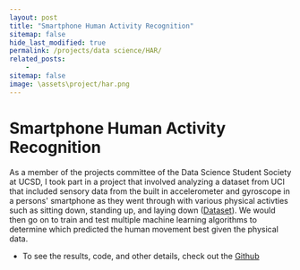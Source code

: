 ```yaml
---
layout: post
title: "Smartphone Human Activity Recognition"
sitemap: false
hide_last_modified: true
permalink: /projects/data science/HAR/
related_posts:
    -
sitemap: false
image: \assets\project/har.png
---
```


# Smartphone Human Activity Recognition
As a member of the projects committee of the Data Science Student Society at UCSD, I took part in a project that involved analyzing a dataset from UCI that included sensory data from the built in accelerometer and gyroscope in a persons' smartphone as they went through with various physical activties such as sitting down, standing up, and laying down ([Dataset](https://archive.ics.uci.edu/dataset/240/human+activity+recognition+using+smartphones)). We would then go on to train and test multiple machine learning algorithms to determine which predicted the human movement best given the physical data.

- To see the results, code, and other details, check out the [Github](https://github.com/amhurtad/DS3-Human-Phone-Activity)

